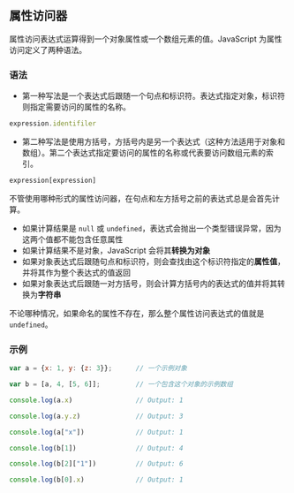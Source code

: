 ## 属性访问器

属性访问表达式运算得到一个对象属性或一个数组元素的值。JavaScript 为属性访问定义了两种语法。

### 语法

- 第一种写法是一个表达式后跟随一个句点和标识符。表达式指定对象，标识符则指定需要访问的属性的名称。

```js
expression.identifiler
```

- 第二种写法是使用方括号，方括号内是另一个表达式（这种方法适用于对象和数组）。第二个表达式指定要访问的属性的名称或代表要访问数组元素的索引。

```js
expression[expression]
```

不管使用哪种形式的属性访问器，在句点和左方括号之前的表达式总是会首先计算。

- 如果计算结果是 `null` 或 `undefined`，表达式会抛出一个类型错误异常，因为这两个值都不能包含任意属性
- 如果计算结果不是对象，JavaScript 会将其**转换为对象**
- 如果对象表达式后跟随句点和标识符，则会查找由这个标识符指定的**属性值**，并将其作为整个表达式的值返回
- 如果对象表达式后跟随一对方括号，则会计算方括号内的表达式的值并将其转换为**字符串**

不论哪种情况，如果命名的属性不存在，那么整个属性访问表达式的值就是 `undefined`。

### 示例

```js
var a = {x: 1, y: {z: 3}};		// 一个示例对象

var b = [a, 4, [5, 6]];			// 一个包含这个对象的示例数组

console.log(a.x)				// Output: 1

console.log(a.y.z)				// Output: 3

console.log(a["x"])				// Output: 1

console.log(b[1])				// Output: 4

console.log(b[2]["1"])			// Output: 6

console.log(b[0].x)				// Output: 1
```

